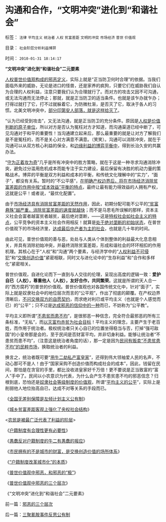 # 沟通和合作，“文明冲突”进化到“和谐社会”

标签： `法律` `平均主义` `统治者` `人权` `贫富差距` `文明的冲突` `市场经济` `普世` `价值观` 

目录： `社会阶层分析利益博羿`

时间： `2010-01-31 18:14:17`

**“文明冲突”进化到“和谐社会”二元要素**

[人权普世价值观构成的邪恶定义](../../../2010/1/30/普世价值观中邪恶，和邪恶的“极”.md)，实际上就是“正当防卫何时合理”的依据。当我们面临外来的威胁，无论是进口的怪兽，还是家养的疯狗，只要它们在威胁我们自认为合理的人权利益，注意只要我们认为合理就行了。而对方的攻击又因不可沟通，或无法沟通而无法停止；那就，就是正当防卫的适当条件。也就是该乍办就乍办；打得过就打了它，打不过就躲着它，为防微杜渐，是否灭了它，取决于各人的习惯。北美文明冲突中，[部分印第安人部落，就是这样给灭了](../../../2009/7/6/印第安传统文化在文明冲突中的节节抵抗中败退.md)。

“认为已经受到攻击”，又无法沟通，就是正当防卫的充分条件。原因是[人权是价值判断的原子单位](../../../2010/1/21/人权是价值判断的原子单位.md)，所以对方是否认为冤枉对方才知道，而沟通渠道已经中断了，可见沟通对于和平的重要性！当沟通建立起来后，那么最重要的就是让对方了解我们是不是冤枉的，而不是关心对方满意不满意。（笑笑）。沟通可以消除冲突，就在于沟通可以从双方核心利益的保全，和[边缘利益的博弈平衡中](../../../2009/9/3/谁主张谁维护，妥协是实力平衡的结果.md)，得到长治久安的共赢办法。

“[守为正着攻为奇](../../../2009/6/23/守为正着攻为奇.md)”几乎是所有冲突中的胜方策略，就在于这是一种寻求沟通消除冲突，避免过分滥用危机成本而能专注于实力建设，最后保留有决胜的机动力量的策略战术。博弈的平衡是双方利益和成本的平衡，和传统文化理解中的“实力”，“面子”，都没有关系。暂时的“不公平感”，[在明确产权边界后，将在市场经济消除贫富差距的作用中按“成本效益”平衡的特点](../../../2009/9/12/产权归属清晰前提下的平等博羿.md)，最终让最有能力得效益的人拥有产权，这就是公平！或者说，“最优化配置”。

由于[市场经济具有消除贫富差距的天然作用](../../../2009/11/28/从工作福利消除贫富差距看公有制的低效率.md)，因此，初期分配可能不公平的[“贫富悬殊”越严重，消除贫富差距的速度就越快](../../../2010/1/28/让富N代败家子造福全人类的价值观.md)；而不是马恩毛所误解的那样，资本主义社会会富者越富贫者越贫，最后绝对垄断，——这是[特权社会如社会主义的特点](../../../2009/9/16/公有制计划经济是造成贫富差距的原因.md)，公平竞争的资本主义社会作用相反！就算是[处于绝对垄断的初始状态](../../../2009/9/15/极限垄断初始分布也能最终均富.md)，在普世价值观下的市场经济里，[达成最后中产者为主的社会](../../../2008/7/20/为什么中产者为主的社会很稳定.md)，也就是几十年的时间。

由此可见，普世价值观的善与恶，处处与人类从个体到整体的利益最大化息息相关，并具有消除初始冲突，并最终消除贫富差距，形成和谐社会的环环相扣的作用机理。其核心在于“人权”和“沟通”两个要素，与经济学中的“[人权利益不可侵犯](../../../2009/10/31/人权经济学和人权对象模型.md)”和“[交换创造价值](../../../2009/12/18/交换创造价值决定了“市场才是经济”.md)”紧密相联，同时又与进化论中的“生存利益”和“合作和多样化”紧密相关。

普世价值观，自进化论而下一直到与人交往的伦理，呈现出高度的逻辑一致：**爱护自已（人权），尊重他人（人权），友好合作，共同繁荣**。这就是所谓的天人合一的“西方腐朽”的普世的价值观。普世价值观也对各国传统文化中，针对“面子”，实际上就是奴隶社会中的地位层次而言的“公平观”，作出了彻底的颠覆。在产权边界清晰后，[不问交换双方的自愿契约](../../../2010/1/29/为什么诚信守约是普适价值观的公平标准.md)，而求绝对利已或平均主义（也就是个人感觉而已）的“公平”；只不过是[达成邪恶的信仰中的一种](../../../2010/1/30/邪恶的三个层次.md)而已，不妨称为“公平教”。

平均主义即所谓“[不患贫而患不均](../../../2009/2/7/“不患贫而患不均”是伪公平，是特权化，社会等级化.md)”，是很邪恶一种信念，完全符合最邪恶的所有三条标准，“无私”，而[以灭富均赤贫为社会目标](../../../2010/1/29/老子思想是极右；“信息不对称”是左帽.md)！平均主义的理念，主要产生于老百姓，而作用于统治者。极权统治者只关心自已的位置坐得稳当与否，打掉“强可敌国”的小皇帝那是会的，至于民间是否财富平均，并非切身利益。能够让统治者“不患贫而患不均”，（注意这是统治者角度的话），那一定是因为[民间有贩卖“不患贫患不均”的民粹市场](http://blog.sina.com.cn/s/blog_5563a64d0100aqn9.html)，换取统治者的利益。

换言之，统治者既可要“[用牛二劫私产富皇家](../../../2009/10/13/两千年社稷延寿之九字真言.md)”，还得到伟大领袖爱人民的名声，不动心那可不是人！由于“国家采购不创造价值而构成社会的成本”，因此，钱留在民间，那怕是在贪官的手里，都比没收进皇家好千万倍！更不要说是正当致富的“富人”手中了。民间以小农意识为代表，为什么会产生不患贫患不均的邪恶信念？归根到底，恐怕还是[奴隶社会等级制度的价值观](../../../2009/12/8/奴隶社会中的财富衡量标准.md)，所谓“[平均主义的公平](../../../2009/1/29/平均主义、社会公平和效率，及社会利益博羿.md)”，实际上是削弱他人地位抬高自已，达成不对等关系的手段而已。

《[全国无差别保障是左倾计划主义公有制](../../../2009/9/7/全国无差别保障是注定失败的左倾计划经济公有制.md)》

《[城乡贫富差距客观上强化了央权社会结构](../../../2009/9/8/城乡贫富差距客观上强化了央权社会结构.md)》

<[农民是被最广泛代表了利益的阶层](../../../2009/9/8/农村也是等级社会.md)>

《[户籍制度有合理性更有必要性](../../../2009/9/29/户籍制度的合理性和必要性专题讨论目录.md)》

《[愚蠢反对户籍制度的牛二有愚蠢的报应](../../../2010/1/27/愚蠢的人自然有愚蠢的报应.md)》

《[市民拥有的不是城市的财富，是交换创造价值的场所体系](../../../2010/1/29/市民拥有的不是城市的财富，是交换创造价值的场所体系.md)》

《[“户籍制度改革城市化”的本质](../../../2010/1/29/“户籍制度改革城市化”的本质是浩劫.md)》

《[普世价值观中邪恶，和邪恶的“极”](../../../2010/1/30/普世价值观中邪恶，和邪恶的“极”.md)》

《[普世价值观中邪恶的三个层次](../../../2010/1/30/邪恶的三个层次.md)》

《“文明冲突”进化到“和谐社会”二元要素》



前一篇：[邪恶的三个层次](../../../2010/1/30/邪恶的三个层次.md)

后一篇：[三聚氰胺事件反思公有制](../../../2010/2/1/三聚氰胺事件反思公有制.md)